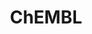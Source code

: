 ---
layout: default
bigquery: https://console.cloud.google.com/bigquery?p=patents-public-data&d=ebi_chembl&page=dataset
citation: '"The ChEMBL database in 2017." Anna Gaulton, Anne Hersey, Michał Nowotka,
  A Patrícia Bento, Jon Chambers, David Mendez, Prudence Mutowo, Francis Atkinson,
  Louisa J Bellis, Elena Cibrián-Uhalte, Mark Davies, Nathan Dedman, Anneli Karlsson,
  María Paula Magariños, John P Overington, George Papadatos, Ines Smit, Andrew R
  Leach Nucleic acids Research (2017) 45 (Database Issue), D945-D954'
contributors: European Bioinformatics Institute
cost: None
description: ChEMBL Data is a manually curated database of small molecules used in
  drug discovery, including information about existing patented drugs.
documentation: 'schema: https://www.ebi.ac.uk/chembl/db_schema


  '
last_edit: Mon, 04 Apr 2022 19:07:30 GMT
location: https://console.cloud.google.com/marketplace/product/google_patents_public_datasets/chembl
maintained_by: EMBL-EBI, an outstation of European Molecular Biology Laboratory
related_publications: '

  ChEMBL: towards direct deposition of bioassay data.


  Mendez D, Gaulton A, Bento AP, Chambers J, De Veij M, Félix E, Magariños MP, Mosquera
  JF, Mutowo P, Nowotka M, Gordillo-Marañón M, Hunter F, Junco L, Mugumbate G, Rodriguez-Lopez
  M, Atkinson F, Bosc N, Radoux CJ, Segura-Cabrera A, Hersey A, Leach AR.


  — Nucleic Acids Res. 2019; 47(D1):D930-D940. doi: 10.1093/nar/gky1075

  '
schema_fields: '[''who_extra'', ''delist_flag'', ''component_synonym'', ''ad_type'',
  ''stem_class'', ''sei'', ''tid_fixed'', ''warning_country'', ''activity_count'',
  ''acd_most_apka'', ''first_page'', ''co_stem_id'', ''efo_term'', ''src_assay_id'',
  ''end_position'', ''res_stem_id'', ''curated_by'', ''heavy_atoms'', ''activity_id'',
  ''acd_logp'', ''species_group_flag'', ''uberon_id'', ''trade_name'', ''go_id'',
  ''class_level'', ''mol_frac_id'', ''title'', ''drug_product_flag'', ''published_type'',
  ''patent_id'', ''definition'', ''db_version'', ''standard_flag'', ''tissue_id'',
  ''mesh_heading'', ''ddd_comment'', ''updated_on'', ''mesh_id'', ''warning_id'',
  ''organism'', ''standard_relation'', ''variant_id'', ''accession'', ''level3_description'',
  ''potential_duplicate'', ''bao_format'', ''ddd_admr'', ''l7'', ''patent_use_code'',
  ''assay_subcellular_fraction'', ''targcomp_id'', ''record_id'', ''withdrawn_class'',
  ''doc_id'', ''approval_date'', ''cell_source_tissue'', ''ddd_units'', ''compound_key'',
  ''alert_set_id'', ''compsyn_id'', ''ddd_id'', ''dosed_ingredient'', ''standard_type'',
  ''met_conversion'', ''level3'', ''hbd'', ''assay_cell_type'', ''binding_site_comment'',
  ''smarts'', ''homologue'', ''subgroup'', ''curation_comment'', ''tax_id'', ''type'',
  ''cpd_str_alert_id'', ''mw_freebase'', ''metabolite_record_id'', ''cell_ontology_id'',
  ''src_short_name'', ''predbind_id'', ''assay_organism'', ''cell_name'', ''first_in_class'',
  ''syn_type'', ''dosage_form'', ''applicant_full_name'', ''warning_class'', ''standard_inchi'',
  ''ref_type'', ''innovator_company'', ''molecule_type'', ''parenteral'', ''drug_substance_flag'',
  ''target_type'', ''ro3_pass'', ''stat'', ''source_domain_id'', ''sitecomp_id'',
  ''mc_target_accession'', ''actsm_id'', ''year'', ''mw_monoisotopic'', ''cell_description'',
  ''smid'', ''description'', ''indref_id'', ''publication_number'', ''domain_id'',
  ''num_alerts'', ''normal_range_max'', ''first_approval'', ''uo_units'', ''mc_tax_id'',
  ''entity_id'', ''protein_class_synonym'', ''parent_go_id'', ''enzyme_name'', ''cell_id'',
  ''doc_type'', ''published_value'', ''canonical_smiles'', ''metref_id'', ''published_relation'',
  ''num_lipinski_ro5_violations'', ''source'', ''mechanism_of_action'', ''therapeutic_flag'',
  ''l8'', ''action_type'', ''downgraded'', ''polymer_flag'', ''le'', ''protclasssyn_id'',
  ''published_units'', ''assay_source'', ''last_active'', ''ass_cls_map_id'', ''warning_year'',
  ''clo_id'', ''assay_category'', ''cx_most_bpka'', ''cx_logp'', ''last_page'', ''idx'',
  ''mol_irac_id'', ''route'', ''rtb'', ''withdrawn_flag'', ''full_molformula'', ''assay_tax_id'',
  ''level1'', ''job_id'', ''hbd_lipinski'', ''src_id'', ''updated_by'', ''acd_most_bpka'',
  ''oral'', ''withdrawn_country'', ''name'', ''hrac_code'', ''biocomp_id'', ''nda_type'',
  ''sequence'', ''data_validity_comment'', ''molregno'', ''molsyn_id'', ''substrate_record_id'',
  ''assay_tissue'', ''usan_stem'', ''domain_name'', ''drugind_id'', ''molecular_species'',
  ''prodrug'', ''upper_value'', ''ap_id'', ''mecref_id'', ''cidx'', ''parent_id'',
  ''standard_upper_value'', ''max_phase'', ''assay_param_id'', ''comments'', ''ingredient'',
  ''cellosaurus_id'', ''parameter_type'', ''relationship_type'', ''pchembl_value'',
  ''l3'', ''compound_name'', ''assay_desc'', ''ddd_value'', ''volume'', ''ridx'',
  ''who_name'', ''version'', ''mechanism_comment'', ''short_name'', ''std_act_id'',
  ''level1_description'', ''protein_class_id'', ''withdrawn_reason'', ''doi'', ''level2'',
  ''num_ro5_violations'', ''result_flag'', ''confidence_score'', ''label'', ''mol_atc_id'',
  ''efo_id'', ''cell_source_tax_id'', ''usan_stem_id'', ''level2_description'', ''relationship_desc'',
  ''qed_weighted'', ''patent_expire_date'', ''direct_interaction'', ''alert_name'',
  ''orig_description'', ''assay_strain'', ''level4_description'', ''synonyms'', ''product_id'',
  ''helm_notation'', ''standard_units'', ''mc_organism'', ''cx_most_apka'', ''active_ingredient'',
  ''frac_code'', ''l6'', ''major_class'', ''level5'', ''natural_product'', ''qudt_units'',
  ''company'', ''alert_id'', ''mec_id'', ''submission_date'', ''rgid'', ''site_name'',
  ''black_box_warning'', ''relationship'', ''comp_class_id'', ''hrac_class_id'', ''bao_endpoint'',
  ''class_type'', ''lle'', ''disease_efficacy'', ''tid'', ''bei'', ''isoform'', ''cell_source_organism'',
  ''availability_type'', ''relation'', ''status'', ''strength'', ''alogp'', ''warning_type'',
  ''formulation_id'', ''aspect'', ''enzyme_tid'', ''hba'', ''acd_logd'', ''standard_text_value'',
  ''atc_code'', ''sequence_md5sum'', ''previous_company'', ''topical'', ''withdrawn_year'',
  ''authors'', ''normal_range_min'', ''irac_class_id'', ''met_comment'', ''molfile'',
  ''full_mwt'', ''usan_stem_definition'', ''site_residues'', ''target_mapping'', ''bto_id'',
  ''ref_id'', ''oc_id'', ''mol_hrac_id'', ''parent_molregno'', ''cx_logd'', ''entity_type'',
  ''assay_class_id'', ''chirality'', ''path'', ''comp_go_id'', ''drug_record_id'',
  ''site_id'', ''parent_type'', ''research_stem'', ''selectivity_comment'', ''annotation'',
  ''prod_pat_id'', ''standard_inchi_key'', ''l1'', ''met_id'', ''src_description'',
  ''bao_id'', ''inorganic_flag'', ''country'', ''domain_type'', ''patent_no'', ''chembl_id'',
  ''chebi_par_id'', ''tbl'', ''src_compound_id'', ''level4'', ''molecular_mechanism'',
  ''l4'', ''usan_year'', ''irac_code'', ''aromatic_rings'', ''start_position'', ''activity_comment'',
  ''warnref_id'', ''toid'', ''aidx'', ''creation_date'', ''assay_type'', ''targrel_id'',
  ''domain_description'', ''assay_test_type'', ''component_type'', ''stem'', ''abstract'',
  ''target_desc'', ''usan_substem'', ''l5'', ''frac_class_id'', ''protein_class_desc'',
  ''max_phase_for_ind'', ''cl_lincs_id'', ''assay_id'', ''text_value'', ''db_source'',
  ''warning_description'', ''priority'', ''journal'', ''parameter_value'', ''pref_name'',
  ''l2'', ''standard_value'', ''issue'', ''active_molregno'', ''as_id'', ''mc_target_name'',
  ''units'', ''component_id'', ''pathway_id'', ''related_tid'', ''pathway_key'', ''mutation'',
  ''pubmed_id'', ''set_name'', ''mc_target_type'', ''caloha_id'', ''indication_class'',
  ''value'', ''ref_url'', ''log_id'', ''psa'', ''hba_lipinski'', ''compd_id'', ''prediction_method'',
  ''confidence'', ''structure_type'']'
shortname: chembl
tags:
- biotechnology
- health
- chemical
- bioinformatics
- medical
terms_of_use: CC BY-SA 3.0
title: ChEMBL
uuid: e232a192-965c-4ec9-904c-155b6dfe56c5
---